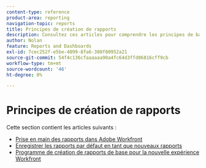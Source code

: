 ```yaml
---
content-type: reference
product-area: reporting
navigation-topic: reports
title: Principes de création de rapports
description: Consultez ces articles pour comprendre les principes de base des rapports dans Adobe Workfront.
author: Nolan
feature: Reports and Dashboards
exl-id: 7cec252f-e5be-4099-8fa6-308f80952a21
source-git-commit: 54f4c136cfaaaaaa90a4fc64d3ffd06816cff9cb
workflow-type: tm+mt
source-wordcount: '46'
ht-degree: 0%

---
```


# Principes de création de rapports

Cette section contient les articles suivants :

* [Prise en main des rapports dans Adobe Workfront](../../../reports-and-dashboards/reports/reporting/get-started-reports-workfront.md)
* [Enregistrer les rapports par défaut en tant que nouveaux rapports](../../../reports-and-dashboards/reports/reporting/save-default-reports-new-reports.md)
* [Programme de création de rapports de base pour la nouvelle expérience Workfront](https://one.workfront.com/s/basic-report-creation-program)
